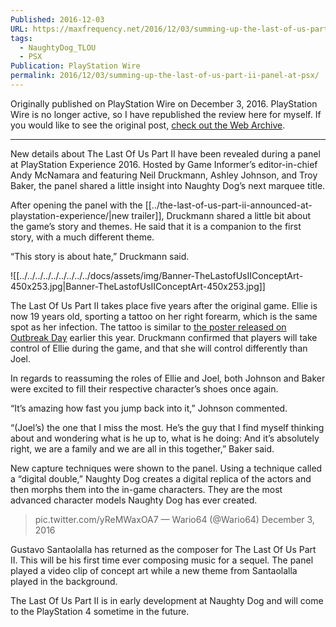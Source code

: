 ```yaml
---
Published: 2016-12-03
URL: https://maxfrequency.net/2016/12/03/summing-up-the-last-of-us-part-ii-panel-at-psx/
tags:
  - NaughtyDog_TLOU
  - PSX
Publication: PlayStation Wire
permalink: 2016/12/03/summing-up-the-last-of-us-part-ii-panel-at-psx/
---
```

Originally published on PlayStation Wire on December 3, 2016. PlayStation Wire is no longer active, so I have republished the review here for myself. If you would like to see the original post, [check out the Web Archive](https://web.archive.org/web/20180720003303/http://playstationwire.com:80/2016/12/03/summing-last-us-part-ii-panel-psx).

---

New details about The Last Of Us Part II have been revealed during a panel at PlayStation Experience 2016. Hosted by Game Informer’s editor-in-chief Andy McNamara and featuring Neil Druckmann, Ashley Johnson, and Troy Baker, the panel shared a little insight into Naughty Dog’s next marquee title.

After opening the panel with the [[../the-last-of-us-part-ii-announced-at-playstation-experience/|new trailer]], Druckmann shared a little bit about the game’s story and themes. He said that it is a companion to the first story, with a much different theme.

“This story is about hate,” Druckmann said.

![[../../../../../../../../../docs/assets/img/Banner-TheLastofUsIIConceptArt-450x253.jpg|Banner-TheLastofUsIIConceptArt-450x253.jpg]]

The Last Of Us Part II takes place five years after the original game. Ellie is now 19 years old, sporting a tattoo on her right forearm, which is the same spot as her infection. The tattoo is similar to [the poster released on Outbreak Day](https://mondoshop.com/blogs/news/celebrating-the-last-of-us-for-outbreak-day-2016) earlier this year. Druckmann confirmed that players will take control of Ellie during the game, and that she will control differently than Joel.

In regards to reassuming the roles of Ellie and Joel, both Johnson and Baker were excited to fill their respective character’s shoes once again.

“It’s amazing how fast you jump back into it,” Johnson commented.

“(Joel’s) the one that I miss the most. He’s the guy that I find myself thinking about and wondering what is he up to, what is he doing: And it’s absolutely right, we are a family and we are all in this together,” Baker said.

New capture techniques were shown to the panel. Using a technique called a “digital double,” Naughty Dog creates a digital replica of the actors and then morphs them into the in-game characters. They are the most advanced character models Naughty Dog has ever created.

> pic.twitter.com/yReMWaxOA7
— Wario64 (@Wario64) December 3, 2016

Gustavo Santaolalla has returned as the composer for The Last Of Us Part II. This will be his first time ever composing music for a sequel. The panel played a video clip of concept art while a new theme from Santaolalla played in the background.

The Last Of Us Part II is in early development at Naughty Dog and will come to the PlayStation 4 sometime in the future.